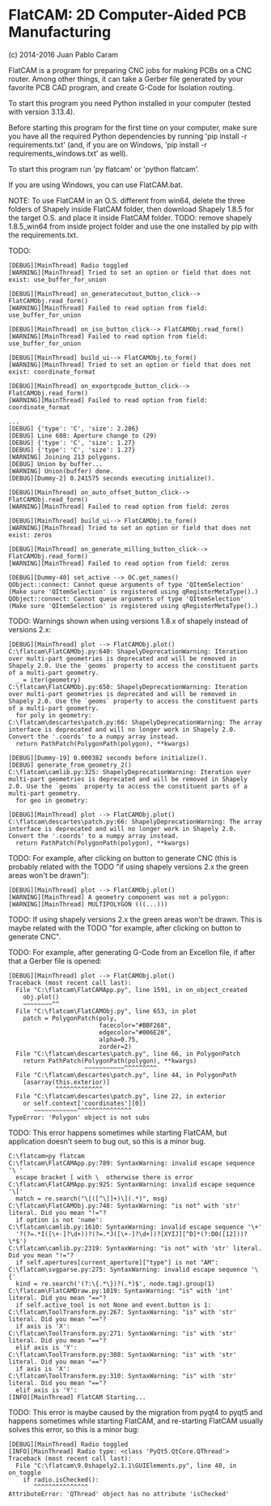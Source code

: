FlatCAM: 2D Computer-Aided PCB Manufacturing
============================================

(c) 2014-2016 Juan Pablo Caram

FlatCAM is a program for preparing CNC jobs for making PCBs on a CNC router.
Among other things, it can take a Gerber file generated by your favorite PCB
CAD program, and create G-Code for Isolation routing.

To start this program you need Python installed in your computer (tested with version 3.13.4).

Before starting this program for the first time on your computer, make sure you have all the required Python dependencies by running 'pip install -r requirements.txt' (and, if you are on Windows, 'pip install -r requirements_windows.txt' as well).

To start this program run 'py flatcam' or 'python flatcam'.

If you are using Windows, you can use FlatCAM.bat.

NOTE: To use FlatCAM in an O.S. different from win64, delete the three folders of Shapely inside FlatCAM folder, then download Shapely 1.8.5 for the target O.S. and place it inside FlatCAM folder.
TODO: remove shapely 1.8.5_win64 from inside project folder and use the one installed by pip with the requirements.txt.

TODO:
```
[DEBUG][MainThread] Radio toggled
[WARNING][MainThread] Tried to set an option or field that does not exist: use_buffer_for_union
```
```
[DEBUG][MainThread] on_generatecutout_button_click--> FlatCAMObj.read_form()
[WARNING][MainThread] Failed to read option from field: use_buffer_for_union
```
```
[DEBUG][MainThread] on_iso_button_click--> FlatCAMObj.read_form()
[WARNING][MainThread] Failed to read option from field: use_buffer_for_union
```
```
[DEBUG][MainThread] build_ui--> FlatCAMObj.to_form()
[WARNING][MainThread] Tried to set an option or field that does not exist: coordinate_format
```
```
[DEBUG][MainThread] on_exportgcode_button_click--> FlatCAMObj.read_form()
[WARNING][MainThread] Failed to read option from field: coordinate_format
```
```
...
[DEBUG] {'type': 'C', 'size': 2.286}
[DEBUG] Line 608: Aperture change to (29)
[DEBUG] {'type': 'C', 'size': 1.27}
[DEBUG] {'type': 'C', 'size': 1.27}
[WARNING] Joining 213 polygons.
[DEBUG] Union by buffer...
[WARNING] Union(buffer) done.
[DEBUG][Dummy-2] 0.241575 seconds executing initialize().
```
```
[DEBUG][MainThread] on_auto_offset_button_click--> FlatCAMObj.read_form()
[WARNING][MainThread] Failed to read option from field: zeros
```
```
[DEBUG][MainThread] build_ui--> FlatCAMObj.to_form()
[WARNING][MainThread] Tried to set an option or field that does not exist: zeros
```
```
[DEBUG][MainThread] on_generate_milling_button_click--> FlatCAMObj.read_form()
[WARNING][MainThread] Failed to read option from field: zeros
```
```
[DEBUG][Dummy-40] set_active --> OC.get_names()
QObject::connect: Cannot queue arguments of type 'QItemSelection'
(Make sure 'QItemSelection' is registered using qRegisterMetaType().)
QObject::connect: Cannot queue arguments of type 'QItemSelection'
(Make sure 'QItemSelection' is registered using qRegisterMetaType().)
```

TODO: Warnings shown when using versions 1.8.x of shapely instead of versions 2.x:
```
[DEBUG][MainThread] plot --> FlatCAMObj.plot()
C:\flatcam\FlatCAMObj.py:640: ShapelyDeprecationWarning: Iteration over multi-part geometries is deprecated and will be removed in Shapely 2.0. Use the `geoms` property to access the constituent parts of a multi-part geometry.
  _ = iter(geometry)
C:\flatcam\FlatCAMObj.py:650: ShapelyDeprecationWarning: Iteration over multi-part geometries is deprecated and will be removed in Shapely 2.0. Use the `geoms` property to access the constituent parts of a multi-part geometry.
  for poly in geometry:
C:\flatcam\descartes\patch.py:66: ShapelyDeprecationWarning: The array interface is deprecated and will no longer work in Shapely 2.0. Convert the '.coords' to a numpy array instead.
  return PathPatch(PolygonPath(polygon), **kwargs)
```
```
[DEBUG][Dummy-19] 0.000382 seconds before initialize().
[DEBUG] generate_from_geometry_2()
C:\flatcam\camlib.py:325: ShapelyDeprecationWarning: Iteration over multi-part geometries is deprecated and will be removed in Shapely 2.0. Use the `geoms` property to access the constituent parts of a multi-part geometry.
  for geo in geometry:
```
```
[DEBUG][MainThread] plot --> FlatCAMObj.plot()
C:\flatcam\descartes\patch.py:66: ShapelyDeprecationWarning: The array interface is deprecated and will no longer work in Shapely 2.0. Convert the '.coords' to a numpy array instead.
  return PathPatch(PolygonPath(polygon), **kwargs)
```

TODO: For example, after clicking on button to generate CNC (this is probably related with the TODO "if using shapely versions 2.x the green areas won't be drawn"):
```
[DEBUG][MainThread] plot --> FlatCAMObj.plot()
[WARNING][MainThread] A geometry component was not a polygon:
[WARNING][MainThread] MULTIPOLYGON (((...)))
```

TODO: If using shapely versions 2.x the green areas won't be drawn. This is maybe related with the TODO "for example, after clicking on button to generate CNC".

TODO: For example, after generating G-Code from an Excellon file, if after that a Gerber file is opened:
```
[DEBUG][MainThread] plot --> FlatCAMObj.plot()
Traceback (most recent call last):
  File "C:\flatcam\FlatCAMApp.py", line 1591, in on_object_created
    obj.plot()
    ~~~~~~~~^^
  File "C:\flatcam\FlatCAMObj.py", line 653, in plot
    patch = PolygonPatch(poly,
                         facecolor="#BBF268",
                         edgecolor="#006E20",
                         alpha=0.75,
                         zorder=2)
  File "C:\flatcam\descartes\patch.py", line 66, in PolygonPatch
    return PathPatch(PolygonPath(polygon), **kwargs)
                     ~~~~~~~~~~~^^^^^^^^^
  File "C:\flatcam\descartes\patch.py", line 44, in PolygonPath
    [asarray(this.exterior)]
             ^^^^^^^^^^^^^
  File "C:\flatcam\descartes\patch.py", line 22, in exterior
    or self.context['coordinates'][0])
       ~~~~~~~~~~~~^^^^^^^^^^^^^^^
TypeError: 'Polygon' object is not subs
```

TODO: This error happens sometimes while starting FlatCAM, but application doesn't seem to bug out, so this is a minor bug.
```
C:\flatcam>py flatcam
C:\flatcam\FlatCAMApp.py:789: SyntaxWarning: invalid escape sequence '\ '
  escape bracket [ with \  otherwise there is error
C:\flatcam\FlatCAMApp.py:925: SyntaxWarning: invalid escape sequence '\['
  match = re.search("\[([^\]]+)\](.*)", msg)
C:\flatcam\FlatCAMObj.py:748: SyntaxWarning: "is not" with 'str' literal. Did you mean "!="?
  if option is not 'name':
C:\flatcam\camlib.py:1610: SyntaxWarning: invalid escape sequence '\+'
  '?(?=.*I([\+-]?\d+))?(?=.*J([\+-]?\d+))?[XYIJ][^D]*(?:D0([12]))?\*$')
C:\flatcam\camlib.py:2319: SyntaxWarning: "is not" with 'str' literal. Did you mean "!="?
  if self.apertures[current_aperture]["type"] is not "AM":
C:\flatcam\svgparse.py:275: SyntaxWarning: invalid escape sequence '\{'
  kind = re.search('(?:\{.*\})?(.*)$', node.tag).group(1)
C:\flatcam\FlatCAMDraw.py:1019: SyntaxWarning: "is" with 'int' literal. Did you mean "=="?
  if self.active_tool is not None and event.button is 1:
C:\flatcam\ToolTransform.py:267: SyntaxWarning: "is" with 'str' literal. Did you mean "=="?
  if axis is 'X':
C:\flatcam\ToolTransform.py:271: SyntaxWarning: "is" with 'str' literal. Did you mean "=="?
  elif axis is 'Y':
C:\flatcam\ToolTransform.py:308: SyntaxWarning: "is" with 'str' literal. Did you mean "=="?
  if axis is 'X':
C:\flatcam\ToolTransform.py:310: SyntaxWarning: "is" with 'str' literal. Did you mean "=="?
  elif axis is 'Y':
[INFO][MainThread] FlatCAM Starting...
```

TODO: This error is maybe caused by the migration from pyqt4 to pyqt5 and happens sometimes while starting FlatCAM, and re-starting FlatCAM usually solves this error, so this is a minor bug:
```
[DEBUG][MainThread] Radio toggled
[INFO][MainThread] Radio type: <class 'PyQt5.QtCore.QThread'>
Traceback (most recent call last):
  File "C:\flatcam\9.0shapely2.1.1\GUIElements.py", line 48, in on_toggle
    if radio.isChecked():
       ^^^^^^^^^^^^^^^
AttributeError: 'QThread' object has no attribute 'isChecked'
```
